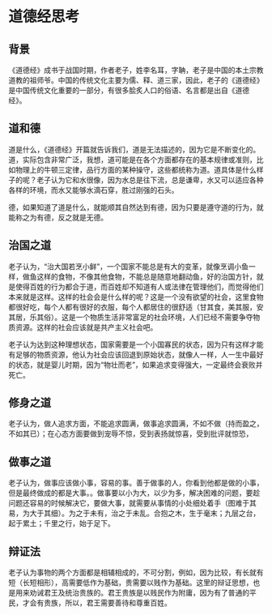 # 道德经思考

## 背景

《道德经》成书于战国时期，作者老子，姓李名耳，字聃，老子是中国的本土宗教道教的祖师爷。中国的传统文化主要为儒、释、道三家，因此，老子的《道德经》是中国传统文化重要的一部分，有很多脍炙人口的俗语、名言都是出自《道德经》。

## 道和德

道是什么，《道德经》开篇就告诉我们，道是无法描述的，因为它是不断变化的。道，实际包含非常广泛，我想，道可能是在各个方面都存在的基本规律或准则，比如物理上的牛顿三定律，品行方面的某种操守，这些都统称为道。道具体是什么样子的呢？老子认为它和水很像，因为水总是往下流，总是谦卑，水又可以适应各种各样的环境，而水又能够水滴石穿，胜过刚强的石头。

德，如果知道了道是什么，就能顺其自然达到有德，因为只要是遵守道的行为，就能称之为有德，反之就是无德。

## 治国之道

老子认为，“治大国若烹小鲜”，一个国家不能总是有大的变革，就像烹调小鱼一样，做鱼这样的食物，不像其他食物，不能总是随意地翻动鱼，好的治国方针，就是使得百姓的行为都合于道，而百姓却不知道有人或法律在管理他们，而觉得他们本来就是这样。这样的社会会是什么样的呢？这是一个没有欲望的社会，这里食物都很好吃，每个人都有很好的衣服，每个人都居住的很舒适（甘其食，美其服，安其居，乐其俗）。这是一个物质生活非常富足的社会环境，人们已经不需要争夺物质资源。这样的社会应该就是共产主义社会吧。

老子认为达到这种理想状态，国家需要是一个小国寡民的状态，因为只有这样才能有足够的物质资源，他认为社会应该回退到原始状态，就像人一样，人一生中最好的状态，就是婴儿时期，因为“物壮而老”，如果追求变得强大，一定最终会衰败并死亡。

## 修身之道

老子认为，做人追求方面，不能追求圆满，做事追求圆满，不如不做（持而盈之，不如其已）；在心态方面要做到宠辱不惊，受到表扬就惊喜，受到批评就惊恐，

## 做事之道

老子认为，做事应该做小事，容易的事。善于做事的人，你看到他都是做的小事，但是最终做成的都是大事。。做事要以小为大，以少为多，解决困难的问题，要趁问题还容易的时候解决它，要做大事，就需要从事情的小处细处着手（图难于其易，为大于其细）。为之于未有，治之于未乱。合抱之木，生于毫末；九层之台，起于累土；千里之行，始于足下。

## 辩证法

老子认为事物的两个方面都是相辅相成的，不可分割，例如，因为比较，有长就有短（长短相形），高需要低作为基础，贵需要以贱作为基础。这里的辩证思想，也是用来劝诫君王及统治贵族的。君王贵族是以贱民作为附庸，因为有了普通的平民，才会有贵族，所以，君王需要善待和尊重百姓。